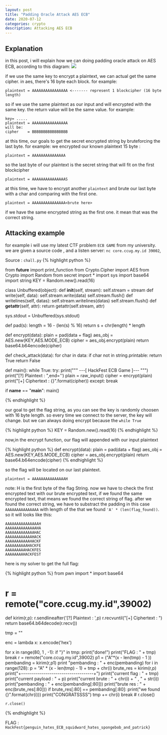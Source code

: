 ```yaml
---
layout: post
title: "Padding Oracle Attack AES ECB"
date: 2020-07-12
categories: crypto
description: Attacking AES ECB
---
```


## Explanation

in this post, i will explain how we can doing padding oracle attack on AES ECB, according to this diagram: <img src="https://upload.wikimedia.org/wikipedia/commons/thumb/d/d6/ECB_encryption.svg/601px-ECB_encryption.svg.png" style="background:white"/>

if we use the same key to encrypt a plaintext, we can actual get the same cipher.
in aes, there's 16 byte each block. for example:

    plaintext = AAAAAAAAAAAAAAAA <------- represent 1 blockcipher (16 byte length)

so if we use the same plaintext as our input and will encrypted with the same key. the return 
value will be the same value. for example:

    key= .....
    plaintext = AAAAAAAAAAAAAAAA
    will be:
    cipher    = BBBBBBBBBBBBBBBB

at this time, our goals to get the secret encrypted string by bruteforcing the last byte. for example:
we encrypted our known plaintext 15 byte :
   
    plaintext = AAAAAAAAAAAAAAA

so the last byte of our plaintext is the secret string that will fit on the first blockcipher

    plaintext = AAAAAAAAAAAAAAAS

at this time, we have to encrypt another `plaintext` and brute our last byte with a char and 
comparing with the first one.

    plaintext = AAAAAAAAAAAAAAA<brute here>

if we have the same encrypted string as the first one. it mean that was the correct string.

## Attacking example

for example i will use my latest CTF problem `ECB GAME` from my university. we are given a source 
code , and a listen server: `nc core.ccug.my.id 39002`,

Source : `chall.py`
{% highlight python %}

from __future__ import print_function
from Crypto.Cipher import AES
from Crypto import Random
from secret import *
import sys
import base64
import string
KEY = Random.new().read(16)

class Unbuffered(object):
    def __init__(self, stream):
        self.stream = stream
    def write(self, data):
        self.stream.write(data)
        self.stream.flush()
    def writelines(self, datas):
        self.stream.writelines(datas)
        self.stream.flush()
    def __getattr__(self, attr):
        return getattr(self.stream, attr)

sys.stdout = Unbuffered(sys.stdout)

def pad(s):
    length = 16 - (len(s) % 16)
    return s + chr(length) * length

def encrypt(data):
    plain = pad(data + flag)
    aes_obj = AES.new(KEY,AES.MODE_ECB)
    cipher = aes_obj.encrypt(plain)
    return base64.b64encode(cipher)

def check_attack(data):
    for char in data:
        if char not in string.printable:
            return True
    return False

def main():
    while True:
        try:
            print("""
        ---[ HackFest ECB Game ]---
        """)
            print("[?] Plaintext : ",end='')
            plain = raw_input()
            cipher = encrypt(plain)
            print("[+] Ciphertext : {}".format(cipher))
        except:
            break

if __name__ == "__main__":
    main()

{% endhighlight %}

our goal to get the flag string, as you can see the key is randomly choosen with 16 byte length. so every time we connect to the server, the key will change. but we can always doing encrypt because the `while True`

{% highlight python %}
KEY = Random.new().read(16)
{% endhighlight %}

now,in the encrypt function, our flag will appended with our input plaintext

{% highlight python %}
def encrypt(data):
    plain = pad(data + flag)
    aes_obj = AES.new(KEY,AES.MODE_ECB)
    cipher = aes_obj.encrypt(plain)
    return base64.b64encode(cipher)
{% endhighlight %}

so the flag will be located on our last plaintext.

    plaintext = AAAAAAAAAAAAAAAH

note: H is the first byte of the flag String.
now we have to check the first encrypted text with our brute encrypted text, if
we found the same encrypted text, that means we found the correct string of flag. 
after we found the correct string, we have to substract the padding in this case 
`AAAAAAAAAAAAAAA` with length of the that we found `'A' * (len(flag_found))`. so it will looks
like this:

    AAAAAAAAAAAAAAAH
    AAAAAAAAAAAAAAHA
    AAAAAAAAAAAAAHAC
    AAAAAAAAAAAAHACK
    AAAAAAAAAAAHACKF
    AAAAAAAAAAHACKFE
    AAAAAAAAAHACKFES
    AAAAAAAAHACKFEST

here is my solver to get the full flag:

{% highlight python %}
from pwn import *
import base64
# r = remote("core.ccug.my.id",39002)

def kirim(r,p):
    r.sendlineafter('[?] Plaintext : ',p)
    r.recvuntil("[+] Ciphertext : ")
    return base64.b64decode(r.recv())

tmp = ""

enc = lambda x: x.encode('hex')

for x in range(80, 1 , -1):
    if "}" in tmp:
        print("done!")
        print("FLAG : " + tmp)
        break
    r = remote("core.ccug.my.id",39002)
    p1 = ("A"*(x - len(tmp) - 1 ))
    pembanding = kirim(r,p1)
    print "pembanding : " + enc(pembanding)
    for i in range(128):
        p = "A" * (x - len(tmp) - 1) + tmp + chr(i)
        brute_res = kirim(r,p)
        print("+------------------------------------+")
        print("current flag    : " + tmp)
        print("current payload : " + p)
        print("current brute   : " + chr(i) + " , " +  str(i))
        print("pembanding      : " + enc(pembanding[:80]))
        print("brute res       : " + enc(brute_res[:80]))
        if brute_res[:80] == pembanding[:80]:
            print("we found {}".format(chr(i)))
            print("CONGRATSSSS")
            tmp += chr(i)
            break 
    # r.close()


    r.close()
    
{% endhighlight %}

FLAG : `HackFest{penguin_hates_ECB_squidward_hates_spongebob_and_patrick}`
